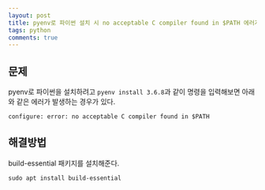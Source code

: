 ```yaml
---
layout: post
title: pyenv로 파이썬 설치 시 no acceptable C compiler found in $PATH 에러가 발생하는 경우 
tags: python 
comments: true
---
```


## 문제     
pyenv로 파이썬을 설치하려고 ```pyenv install 3.6.8```과 같이 명령을 입력해보면 아래와 같은 에러가 발생하는 경우가 있다.    
     
```
configure: error: no acceptable C compiler found in $PATH
```
    
## 해결방법
build-essential 패키지를 설치해준다.    
     
```
sudo apt install build-essential
```

      

